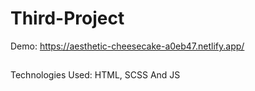 # Third-Project
Demo: https://aesthetic-cheesecake-a0eb47.netlify.app/
##
Technologies Used: HTML, SCSS And JS
